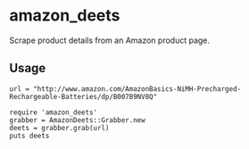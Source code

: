 amazon_deets
=======================

Scrape product details from an Amazon product page.

Usage
-----------------------

    url = "http://www.amazon.com/AmazonBasics-NiMH-Precharged-Rechargeable-Batteries/dp/B007B9NV8Q"

    require 'amazon_deets'
    grabber = AmazonDeets::Grabber.new
    deets = grabber.grab(url)
    puts deets
